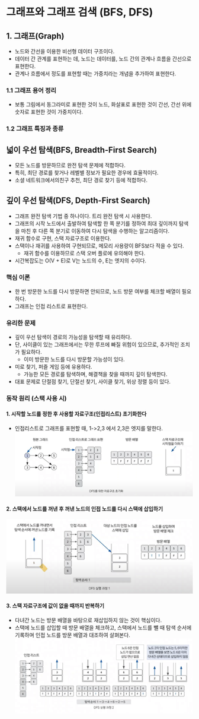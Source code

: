 # 그래프와 그래프 검색 (BFS, DFS)
## 1. 그래프(Graph)
- 노드와 간선을 이용한 비선형 데이터 구조이다.
- 데이터 간 관계를 표현하는 데, 노드는 데이터를, 노드 간의 관계나 흐름을 간선으로 표현한다.
- 관계나 흐름에서 정도를 표현할 때는 가중치라는 개념을 추가하여 표현한다.

### 1.1 그래프 용어 정리
- 보통 그림에서 동그라미로 표현한 것이 노드, 화살표로 표현한 것이 간선, 간선 위에 숫자로 표현한 것이 가중치이다.

### 1.2 그래프 특징과 종류



## 넓이 우선 탐색(BFS, Breadth-First Search)
- 모든 노드를 방문하므로 완전 탐색 문제에 적합하다.
- 특히, 최단 경로를 찾거나 레벨별 정보가 필요한 경우에 효율적이다.
- 소셜 네트워크에서의친구 추천, 최단 경로 찾기 등에 적합하다.

## 깊이 우선 탐색(DFS, Depth-First Search)
- 그래프 완전 탐색 기법 중 하나이다. 트리 완전 탐색 시 사용한다.
- 그래프의 시작 노드에서 출발하여 탐색할 한 쪽 분기를 정하여 최대 깊이까지 탐색을 마친 후 다른 쪽 분기로 이동하여 다시 탐색을 수행하는 알고리즘이다.
- 재귀 함수로 구현, 스택 자료구조로 이용한다.
- 스택이나 재귀를 사용하여 구현되므로, 메모리 사용량이 BFS보다 적을 수 있다.
	- 재귀 함수를 이용하므로 스택 오버 플로에 유의해야 한다.
- 시간복잡도는 O(V + E)로 V는 노드의 수, E는 엣지의 수이다.

### 핵심 이론
- 한 번 방문한 노드를 다시 방문하면 안되므로, 노드 방문 여부를 체크할 배열이 필요하다.
- 그래프는 인접 리스트로 표현한다.

### 유리한 문제
- 깊이 우선 탐색이 경로의 가능성을 탐색할 때 유리하다.
- 단, 사이클이 있는 그래프에서는 무한 루프에 빠질 위험이 있으므로, 추가적인 조치가 필요하다.
	- 이미 방문한 노드를 다시 방문할 가능성이 있다.
- 미로 찾기, 퍼즐 게임 등에 유용하다.
	- 가능한 모든 경로를 탐색하며, 해결책을 찾을 때까지 깊이 탐색한다.
- 대표 문제로 단절점 찾기, 단절선 찾기, 사이클 찾기, 위상 정렬 등이 있다.

### 동작 원리 (스택 사용 시)
#### 1. 시작할 노드를 정한 후 사용할 자료구조(인접리스트) 초기화한다
- 인접리스트로 그래프를 표현할 때, 1->2,3 에서 2,3은 엣지를 말한다.
![DFS_1_초기화](/media/컴퓨터%20과학%20및%20소프트웨어%20공학/Algorithm/DFS_1_초기화.png)

#### 2. 스택에서 노드를 꺼낸 후 꺼낸 노드의 인접 노드를 다시 스택에 삽입하기
![DFS_2](/media/컴퓨터%20과학%20및%20소프트웨어%20공학/Algorithm/DFS_2.png)

#### 3. 스택 자료구조에 값이 없을 때까지 반복하기
- 다녀간 노드는 방문 배열을 바탕으로 재삽입하지 않는 것이 핵심이다.
- 스택에 노드를 삽입할 때 방문 배열을 체크하고, 스택에서 노드를 뺄 때 탐색 순서에 기록하며 인접 노드를 방문 배열과 대조하여 살펴본다.
![DFS_3](/media/컴퓨터%20과학%20및%20소프트웨어%20공학/Algorithm/DFS_3.png)